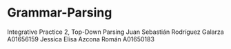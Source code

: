 # Grammar-Parsing
Integrative Practice 2, Top-Down Parsing
Juan Sebastián Rodríguez Galarza A01656159
Jessica Elisa Azcona Román A01650183
